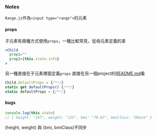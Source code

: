### Notes

`Range.js`作為`<input type="range">`的元素

#### props 
子元素有兩種方式使用`props`，一種比較常見，從母元素定義的拿
```jsx
<Child
  prop1=""
  prop2={this.state.info}
>
```
另一種直接在子元素裡面定義`props`
直接在另一個project的[README.md](https://github.com/Jiaaa1014/switchTab-React/blob/master/README.md)看

```js
Child.defaultProps = {/**/}
static get defaultProps() {/**/}
static defaultProps = {/**/}
```



#### bugs

```js
console.log(this.state)
// { height: "197", weight: "125", bmi: "70.67", bmiClass: "Obese" }
```
(height, weight) 與 (bmi, bmiClass)不同步

